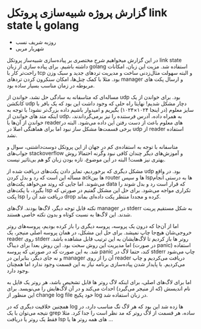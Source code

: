 # گزارش پروژه شبیه‌سازی پروتکل link state با golang 

+ روزبه شریف نسب 
+ شهریار مربی



در این گزارش میخواهیم شرح مختصری بر پیاده‌سازی شبیه‌ساز پروتکل link state داشته باشیم. برای پیاده سازی از زبان golang استفاده شد. مزیت این زبان، امکانات راحت‌تر کار با tcp و البته سهولت مثال‌زدنی ساخت و مدیریت ترد‌های جدید و سبک وزن بود. مثلا با کمک چنل‌ها، امکان سنکرون کردن ترد‌های manager و ارسال پکت های مربوطه در زمان مناسب بسیار ساده بود. 

مساله‌ای که متاسفانه به سادگی حل نشد، خواندن از udp بود. برای خواندن از یک کانکشن udp دچار مشکل شدیم! نهایتا راه حلی که وجود داشت این بود که یک بافر با سایز معلوم (در اینجا ۱۰۲۴×۱۰۲۴) بگیریم و امیدوار باشیم داده بزرگ‌تر نشود! با توجه به اینکه متد های خواندن از udp، به همراه داده، آدرس فرستنده را نیز برمی‌گرداندند، خواندن از آن‌ها با readerهای معلوم باعث از دست رفتن این داده می‌شود. البته در برخی قسمت‌ها مشکل ساز نبود اما برای هماهنگی اصلا در udp از reader استفاده نشد.

متاسفانه با توجه به استفاده‌ی کم در جهان از این پروتکل دوست‌داشتنی، سوال و جواب‌های stackoverflow و آموزش‌های دیگر چندان کافی نبود وگرنه احتمالا روش بهتری نیز هست! البته در این موضوع، تازه بودن زبان گو هم بی‌تاثیر نیست.



مشکل دیگری که برخوردیم، تمایز دادن پکت‌های دریافت شده از udp بود. در واقع مساله این است که رد و بدل کردن ackها بین router ها و سپس lspها به درستی انجام می‌شوند. اما جایی که روتد می‌خواهد پکت‌های data که قرار است رد و بدل شوند را بگیرد، با پکت‌های lsp تکراری مواجه می‌شود. برای حل این مشکل گفتیم در صورتی که پکت lsp دریافت شد آن را drop کرده و مجددا منتظر پکت داده‌ای بماند.



نکته قابل توجه دیگر، لاگ‌ها بودند. لاگ‌های manager در stderr به شکل مستقیم پرینت شدند. این لاگ‌ها به نسبت کوتاه و بدون نکته خاصی هستند.

اما از آن‌جا که درون یک پروسه، پروسه دیگری را باز کرده بودیم، پروسه‌های روتر خروجی‌شان هیچ‌جا چاپ نمیشد. برای حل این مشکل، در همان پروسه اصلی منیجر، یک reader روی stderr روتر ها باز کردیم تا لاگ‌هایشان به این ترتیب قابل مشاهده باشد. اما مدیریت این روش سحت بود. این روش بعدا برای دیباگ (در صورت panic) استفاده شد. به این صورت که در صورتی که پروسه panic کند، حتما لاگ در stderr چاپ می‌شود و نه جای دیگر، بنابراین در manager آن را از روی reader دریافت می‌کردیم  و چاپ می‌کردیم. با پایدار شدن پیاده‌سازی برنامه نیاز به این قسمت وجود ندارد اما همچنان وجود دارد.

اما برای لاگ‌های اصلی، برای اینکه لاگ روتر ها قابل تشخیص باشد، هر روتر یک فایل به نام اندیسش (که از منیجر می‌گیرد) احداث می‌کند و در آن لاگ‌هایش را می‌نویسد. برای این منظور از change log file خود پکیج log در زبان استفاده شد.



همچنین خلاقیت دیگری که در log ها زده شد این بود که هر لاگ تگ مناسب دارد، در نتیجه می‌توان با یک grep ساده، هر قسمت از لاگ روتر که مد نظر است را جدا کرد. مثلا فقط یک روتر یا دریافت lsp های همه روتر ها یا ... 



